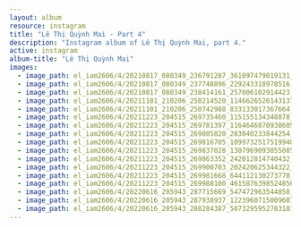```yaml
---
layout: album
resource: instagram
title: "Lê Thị Quỳnh Mai - Part 4"
description: "Instagram album of Lê Thị Quỳnh Mai, part 4."
active: instagram
album-title: "Lê Thị Quỳnh Mai"
images:
  - image_path: el_iam2606/4/20210817_080349_236791287_361097479019131_5364104712939436460_n.jpg
  - image_path: el_iam2606/4/20210817_080349_237748896_229243318978516_5545529187940064437_n.jpg
  - image_path: el_iam2606/4/20210817_080349_238414161_257006102914423_3309858987470302926_n.jpg
  - image_path: el_iam2606/4/20211101_210206_250214520_1146626526143137_1195702665592238481_n.jpg
  - image_path: el_iam2606/4/20211101_210206_250742988_833133017367664_6457159756030761665_n.jpg
  - image_path: el_iam2606/4/20211223_204515_269735460_115155134348878_5844312485763394636_n.jpg
  - image_path: el_iam2606/4/20211223_204515_269781397_1164646870938605_6509953408186903532_n.jpg
  - image_path: el_iam2606/4/20211223_204515_269805820_283040233844254_1611325902170314359_n.jpg
  - image_path: el_iam2606/4/20211223_204515_269816705_1099732517519940_6214332022969587447_n.jpg
  - image_path: el_iam2606/4/20211223_204515_269837028_1307969093055085_8082475302906303246_n.jpg
  - image_path: el_iam2606/4/20211223_204515_269863352_242012814740432_7431767976194523506_n.jpg
  - image_path: el_iam2606/4/20211223_204515_269900703_202420625344322_8498965662901307163_n.jpg
  - image_path: el_iam2606/4/20211223_204515_269981668_644112130273770_4193610364509914602_n.jpg
  - image_path: el_iam2606/4/20211223_204515_269988100_4615876398524856_7662557581675524841_n.jpg
  - image_path: el_iam2606/4/20220616_205943_287715669_547472963544858_6291037295855033504_n.jpg
  - image_path: el_iam2606/4/20220616_205943_287938937_1223960715009687_7836538095147639671_n.jpg
  - image_path: el_iam2606/4/20220616_205943_288284387_5073295952783181_1657556371034753180_n.jpg
---
```


